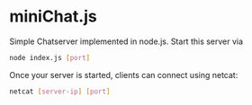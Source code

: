 miniChat.js
===========

Simple Chatserver implemented in node.js.
Start this server via
```bash
node index.js [port]
```

Once your server is started, clients can connect using netcat:

```bash
netcat [server-ip] [port]
```


